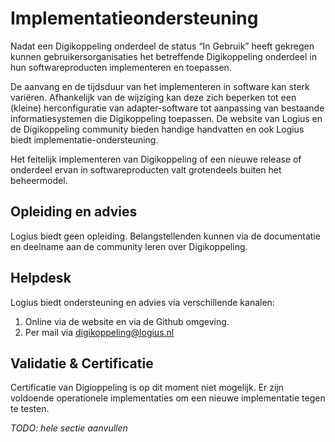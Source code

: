 # Implementatieondersteuning
Nadat een Digikoppeling onderdeel de status “In Gebruik” heeft gekregen kunnen gebruikersorganisaties het betreffende Digikoppeling onderdeel in hun softwareproducten implementeren en toepassen.

De aanvang en de tijdsduur van het implementeren in software kan sterk variëren. Afhankelijk van de wijziging kan deze zich beperken tot een (kleine) herconfiguratie van adapter-software tot aanpassing van bestaande informatiesystemen die Digikoppeling toepassen. De website van Logius en de Digikoppeling community bieden handige handvatten en ook Logius biedt implementatie-ondersteuning.

Het feitelijk implementeren van Digikoppeling of een nieuwe release of onderdeel ervan in softwareproducten valt grotendeels buiten het beheermodel.

## Opleiding en advies
Logius biedt geen opleiding. Belangstellenden kunnen via de documentatie
en deelname aan de community leren over Digikoppeling.

## Helpdesk
Logius biedt ondersteuning en advies via verschillende kanalen:
1. Online via de website en via de Github omgeving.
2. Per mail via digikoppeling@logius.nl

## Validatie & Certificatie
Certificatie van Digioppeling is op dit moment niet mogelijk.
Er zijn voldoende operationele implementaties om een nieuwe
implementatie tegen te testen.

_TODO: hele sectie aanvullen_
